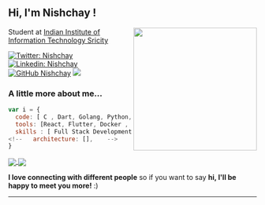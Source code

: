 <h2> Hi, I'm  Nishchay !</h2>
<img align='right' src="https://github.com/vnishchay/vnishchay/blob/main/undraw_researching_22gp.svg" width="250">
<p>Student at <a href="http://iiits.in/">Indian Institute of Information Technology Sricity</a></p>

[![Twitter: Nishchay](https://img.shields.io/twitter/follow/nishchay_v_?style=social)](https://twitter.com/nishchay_v_)
[![Linkedin: Nishchay](https://img.shields.io/badge/-nishchay-blue?style=flat-square&logo=Linkedin&logoColor=white&link=https://www.linkedin.com/in/nishchay-verma-5a4a19193/)](https://www.linkedin.com/in/nishchay-verma-5a4a19193/)
[![GitHub Nishchay](https://img.shields.io/github/followers/codernishchay?label=follow&style=social)](https://github.com/vnishchay)
![](https://komarev.com/ghpvc/?username=vnishchay&color=green)

###  A little more about me...  
```javascript
var i = {
  code: [ C , Dart, Golang, Python, Bash, JavaScript, C++, TypeScript],
  tools: [React, Flutter, Docker , Express, GraphQL, RestApi],
  skills : [ Full Stack Development, Application Development, Cybersecurity ], 
<!--   architecture: [],    -->
}
```

<a href="https://github.com/vnishchay">
<img align="center" src="https://github-readme-stats.vercel.app/api?username=codernishchay&show_icons=true&include_all_commits=true&theme=blue-green&count_private=true">
</a>
<a href="https://github.com/vnishchay">
<img align="center" src="https://github-readme-stats.anuraghazra1.vercel.app/api/top-langs/?username=vnishchay&layout=Demo&theme=blue-green" />
</a>

<b>I love connecting with different people</b> so if you want to say <b>hi, I'll be happy to meet you more!</b> :)

---
